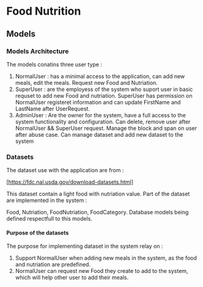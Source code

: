 # Food Nutrition

## Models

### Models Architecture 


The models conatins three user type : 
1. NormalUser : has a minimal access to the application, can add new meals, edit the meals. Request new Food and Nutriation.
2. SuperUser : are the employess of the system who suport user in basic requset to add new Food and nutriation. SuperUser has permission on NormalUser registeret information and can update FirstName and LastName after UserRequest.
3. AdminUser : Are the owner for the system, have a full access to the system functionality and configuration. Can delete, remove user after NormalUser && SuperUser request. Manage the block and span on user after abuse case. Can manage dataset and add new dataset to the system


### Datasets

The dataset use with the application are from : 


[https://fdc.nal.usda.gov/download-datasets.html]

This dataset contain a light food with nutriation value. Part of the dataset are implemented in the system : 

Food, Nutriation, FoodNutriation, FoodCategory. Database models being defined respectfull to this models.

#### Purpose of the datasets
The purpose for implementing dataset in the system relay on : 
1. Support NormalUser when adding new meals in the system, as the food and nutriation are predefined.
2. NormalUser can request new Food they create to add to the system, which will help other user to add their meals. 
